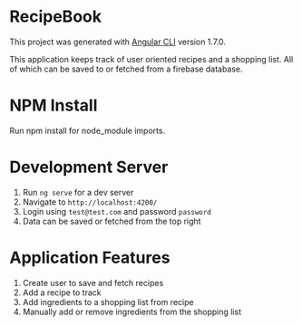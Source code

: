 # RecipeBook

This project was generated with [Angular CLI](https://github.com/angular/angular-cli) version 1.7.0.

This application keeps track of user oriented recipes and a shopping list. All of which can be saved to or fetched from a firebase database.

# NPM Install
Run npm install for node_module imports.

# Development Server

1. Run `ng serve` for a dev server
2. Navigate to `http://localhost:4200/`
3. Login using `test@test.com` and password `password`
4. Data can be saved or fetched from the top right

# Application Features
1. Create user to save and fetch recipes
2. Add a recipe to track
3. Add ingredients to a shopping list from recipe
4. Manually add or remove ingredients from the shopping list


